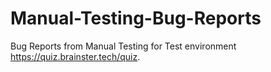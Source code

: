 # Manual-Testing-Bug-Reports

Bug Reports from Manual Testing for Test environment https://quiz.brainster.tech/quiz.
